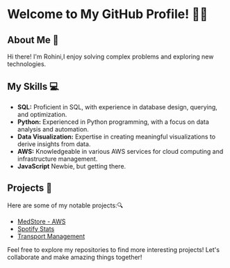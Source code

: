 # Welcome to My GitHub Profile! 👋🐱

## About Me 🐙

Hi there! I'm Rohini,I enjoy solving complex problems and exploring new technologies.

## My Skills 💻

- **SQL:** Proficient in SQL, with experience in database design, querying, and optimization.
- **Python:** Experienced in Python programming, with a focus on data analysis and automation.
- **Data Visualization:** Expertise in creating meaningful visualizations to derive insights from data.
- **AWS:** Knowledgeable in various AWS services for cloud computing and infrastructure management.
- **JavaScript** Newbie, but getting there.

## Projects 🚧

Here are some of my notable projects:🔍

- [MedStore - AWS](https://github.com/pleiadev24/MedStore)
- [Spotify Stats](https://github.com/pleiadev24/spotify-stats)
- [Transport Management](https://github.com/pleiadev24/transport_management)

Feel free to explore my repositories to find more interesting projects!
Let's collaborate and make amazing things together! 
